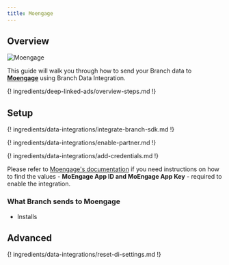 ```yaml
---
title: Moengage
---
```

## Overview

![Moengage](https://cdn.branch.io/branch-assets/ad-partner-manager/386574786681131050/37ccf82251dd-moengage_logo-1577087286388.png)

This guide will walk you through how to send your Branch data to **[Moengage](https://www.moengage.com/)** using Branch Data Integration.

{! ingredients/deep-linked-ads/overview-steps.md !}

## Setup

{! ingredients/data-integrations/integrate-branch-sdk.md !}

{! ingredients/data-integrations/enable-partner.md !}

{! ingredients/data-integrations/add-credentials.md !}

Please refer to [Moengage's documentation](https://docs.moengage.com/docs/branch-integration) if you need instructions on how to find the values - <notranslate>**MoEngage App ID</notranslate> and <notranslate>MoEngage App Key**</notranslate> - required to enable the integration.

### What Branch sends to Moengage

* Installs

## Advanced

{! ingredients/data-integrations/reset-di-settings.md !}
